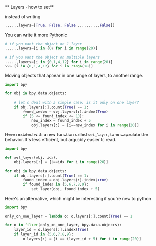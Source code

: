** Layers - how to set**

instead of writing 
```python
.....,layers=[True, False, False ..........False])
```
You can write it more Pythonic
```python
# if you want the object on 1 layer
.....,layers=[i in {0} for i in range(20)]

# if you want the object on multiple layers
.....,layers=[i in {0,1,4,12} for i in range(20)]
>>> [i in {0,1,4,12} for i in range(20)]
```


Moving objects that appear in one range of layers, to another range.

```python
import bpy

for obj in bpy.data.objects:
    
    # let's deal with a simple case: is it only on one layer?
    if obj.layers[:].count(True) == 1:
        found_index = obj.layers[:].index(True)
        if (5 <= found_index <= 10):
            new_index = found_index + 5
            obj.layers[:] = [i==new_index for i in range(20)]
```

Here restated with a new function called `set_layer`, to encapsulate the behavior. It's less efficient, but arguably easier to read.


```python
import bpy

def set_layer(obj, idx):
    obj.layers[:] = [i==idx for i in range(20)]

for obj in bpy.data.objects:
    if obj.layers[:].count(True) == 1:
        found_index = obj.layers[:].index(True)
        if found_index in {5,6,7,8,9}:
            set_layer(obj, found_index + 5)
```

Here's an alternative, which might be interesting if you're new to python

```python
import bpy

only_on_one_layer = lambda o: o.layers[:].count(True) == 1

for o in filter(only_on_one_layer, bpy.data.objects):
    layer_id = o.layers[:].index(True)
    if layer_id in {5,6,7,8,9}:
        o.layers[:] = [i == (layer_id + 5) for i in range(20)]
```